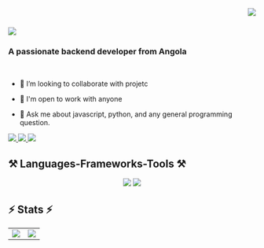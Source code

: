 <img align="right" src="https://visitor-badge.laobi.icu/badge?page_id=noejunior792.noejunior792" />

<h1>
    <img src="https://readme-typing-svg.herokuapp.com/?font=Righteous&size=35&center=true&vCenter=true&width=500&height=70&duration=4000&lines=Hi+There!+👋;+I'm+Omar+Rodrigues!;" />
</h1>

<h3>A passionate backend developer from Angola</h3>

<br/>

<div>
 
  - 👯 I’m looking to collaborate with projetc

  - 📝 I'm open to work with anyone
 
  - 💬 Ask me about javascript, python, and any general programming question.

 </div>
 
<div> 
  <a href="omarscode007@gmail.com">
    <img src="https://img.shields.io/badge/Gmail-333333?style=for-the-badge&logo=gmail&logoColor=red" />
  </a>
  <a href="https://www.linkedin.com/in/omar-rodrigues-48a2212b4/" target="_blank">
    <img src="https://img.shields.io/badge/LinkedIn-0077B5?style=for-the-badge&logo=linkedin&logoColor=white" target="_blank" />
  </a>
  <a href="#" target="_blank">
     <img src="https://img.shields.io/badge/Portfolio-FF5722?style=for-the-badge&logo=todoist&logoColor=white" target="_blank" /> 
  </a>
</div>

<h2>⚒️ Languages-Frameworks-Tools ⚒️</h2>

<div align="center">
    <img src="https://skillicons.dev/icons?i=bootstrap,html,css,tailwind,flask" />
    <img src="https://skillicons.dev/icons?i=python,javascript,c,cpp,linux" /><br>
</div>


<h2>⚡ Stats ⚡</h2>

<table>
  <tr style="border: none;">
    <td style="border: none;">
           <img src="https://github-readme-stats.vercel.app/api?username=omarscode&show_icons=true&title_color=C00102&icon_color=C00102" />
    </td>
    <td style="border: none;">
           <img src="https://github-readme-stats.vercel.app/api/top-langs/?username=omariscode&hide_progress=true)" />
    </td>
  </tr>
</table>
